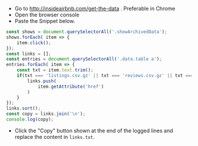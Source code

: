 

- Go to http://insideairbnb.com/get-the-data . Preferable in Chrome
- Open the browser console
- Paste the Snippet below.
```js
const shows = document.querySelectorAll('.showArchivedData');
shows.forEach( item => {
    item.click();
});
const links = [];
const entries = document.querySelectorAll('.data.table a');
entries.forEach( item => {
    const txt = item.text.trim();
    if(txt === 'listings.csv.gz' || txt === 'reviews.csv.gz' || txt === 'calendar.csv.gz' ){
        links.push(
            item.getAttribute('href')
        )
    }
});
links.sort();
const copy = links.join('\n');
console.log(copy);
```
- Click the "Copy" button shown at the end of the logged lines and replace the content in `links.txt`.